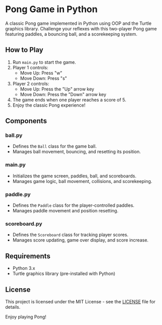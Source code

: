 # Pong Game in Python

A classic Pong game implemented in Python using OOP and the Turtle graphics library. Challenge your reflexes with this two-player Pong game featuring paddles, a bouncing ball, and a scorekeeping system.

## How to Play

1. Run `main.py` to start the game.
2. Player 1 controls:
    - Move Up: Press "w"
    - Move Down: Press "s"
3. Player 2 controls:
    - Move Up: Press the "Up" arrow key
    - Move Down: Press the "Down" arrow key
4. The game ends when one player reaches a score of 5.
5. Enjoy the classic Pong experience!

## Components

### ball.py

- Defines the `Ball` class for the game ball.
- Manages ball movement, bouncing, and resetting its position.

### main.py

- Initializes the game screen, paddles, ball, and scoreboards.
- Manages game logic, ball movement, collisions, and scorekeeping.

### paddle.py

- Defines the `Paddle` class for the player-controlled paddles.
- Manages paddle movement and position resetting.

### scoreboard.py

- Defines the `Scoreboard` class for tracking player scores.
- Manages score updating, game over display, and score increase.

## Requirements

- Python 3.x
- Turtle graphics library (pre-installed with Python)

## License

This project is licensed under the MIT License - see the [LICENSE](LICENSE) file for details.

Enjoy playing Pong!
